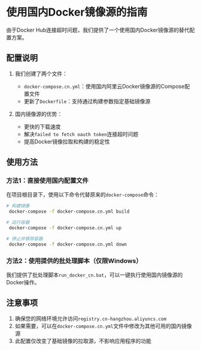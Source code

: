 # 使用国内Docker镜像源的指南

由于Docker Hub连接超时问题，我们提供了一个使用国内Docker镜像源的替代配置方案。

## 配置说明

1. 我们创建了两个文件：
   - `docker-compose.cn.yml`：使用国内阿里云Docker镜像源的Compose配置文件
   - 更新了`Dockerfile`：支持通过构建参数指定基础镜像源

2. 国内镜像源的优势：
   - 更快的下载速度
   - 解决`failed to fetch oauth token`连接超时问题
   - 提高Docker镜像拉取和构建的稳定性

## 使用方法

### 方法1：直接使用国内配置文件

在项目根目录下，使用以下命令代替原来的`docker-compose`命令：

```bash
# 构建镜像
 docker-compose -f docker-compose.cn.yml build

# 运行容器
 docker-compose -f docker-compose.cn.yml up

# 停止并移除容器
 docker-compose -f docker-compose.cn.yml down
```

### 方法2：使用提供的批处理脚本（仅限Windows）

我们提供了批处理脚本`run_docker_cn.bat`，可以一键执行使用国内镜像源的Docker操作。

## 注意事项

1. 确保您的网络环境允许访问`registry.cn-hangzhou.aliyuncs.com`
2. 如果需要，可以在`docker-compose.cn.yml`文件中修改为其他可用的国内镜像源
3. 此配置仅改变了基础镜像的拉取源，不影响应用程序的功能